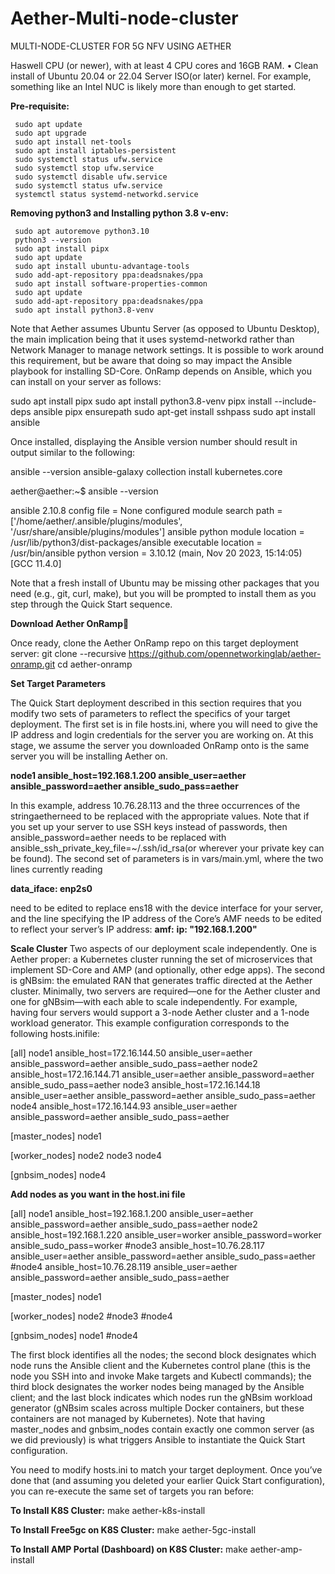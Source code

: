 # Aether-Multi-node-cluster
MULTI-NODE-CLUSTER FOR 5G NFV USING AETHER

Haswell CPU (or newer), with at least 4 CPU cores and 16GB RAM.
    • Clean install of Ubuntu 20.04 or 22.04 Server ISO(or later) kernel.
For example, something like an Intel NUC is likely more than enough to get started.

**Pre-requisite:**

     sudo apt update
     sudo apt upgrade 
     sudo apt install net-tools 
     sudo apt install iptables-persistent 
     sudo systemctl status ufw.service 
     sudo systemctl stop ufw.service 
     sudo systemctl disable ufw.service 
     sudo systemctl status ufw.service 
     systemctl status systemd-networkd.service

**Removing python3 and Installing python 3.8 v-env:**

     sudo apt autoremove python3.10
     python3 --version
     sudo apt install pipx
     sudo apt update
     sudo apt install ubuntu-advantage-tools
     sudo add-apt-repository ppa:deadsnakes/ppa
     sudo apt install software-properties-common
     sudo apt update
     sudo add-apt-repository ppa:deadsnakes/ppa
     sudo apt install python3.8-venv

Note that Aether assumes Ubuntu Server (as opposed to Ubuntu Desktop), the main implication being that it uses systemd-networkd rather than Network Manager to manage network settings. It is possible to work around this requirement, but be aware that doing so may impact the Ansible playbook for installing SD-Core.
OnRamp depends on Ansible, which you can install on your server as follows:

  sudo apt install pipx
  sudo apt install python3.8-venv
  pipx install --include-deps ansible
  pipx ensurepath
  sudo apt-get install sshpass
  sudo apt install ansible

Once installed, displaying the Ansible version number should result in output similar to the following:

  ansible --version
  ansible-galaxy collection install kubernetes.core

aether@aether:~$ ansible --version

ansible 2.10.8
  config file = None
  configured module search path = ['/home/aether/.ansible/plugins/modules', '/usr/share/ansible/plugins/modules']
  ansible python module location = /usr/lib/python3/dist-packages/ansible
  executable location = /usr/bin/ansible
  python version = 3.10.12 (main, Nov 20 2023, 15:14:05) [GCC 11.4.0]

Note that a fresh install of Ubuntu may be missing other packages that you need (e.g., git, curl, make), but you will be prompted to install them as you step through the Quick Start sequence.

**Download Aether OnRamp**

Once ready, clone the Aether OnRamp repo on this target deployment server:
  git clone --recursive https://github.com/opennetworkinglab/aether-onramp.git
  cd aether-onramp

**Set Target Parameters**

The Quick Start deployment described in this section requires that you modify two sets of parameters to reflect the specifics of your target deployment.
The first set is in file hosts.ini, where you will need to give the IP address and login credentials for the server you are working on. At this stage, we 
assume the server you downloaded OnRamp onto is the same server you will be installing Aether on.

**node1  ansible_host=192.168.1.200 ansible_user=aether ansible_password=aether ansible_sudo_pass=aether**

In this example, address 10.76.28.113 and the three occurrences of the stringaetherneed to be replaced with the appropriate values. Note that if you set up your server to use SSH keys instead of passwords, then ansible_password=aether needs to be replaced with ansible_ssh_private_key_file=~/.ssh/id_rsa(or wherever your private key can be found).
The second set of parameters is in vars/main.yml, where the two lines currently reading

**data_iface: enp2s0**

need to be edited to replace ens18 with the device interface for your server, and the line specifying the IP address of the Core’s AMF needs to be edited to reflect your server’s IP address:
**amf:**
   **ip: "192.168.1.200"**
   
**Scale Cluster**
Two aspects of our deployment scale independently. One is Aether proper: a Kubernetes cluster running the set of microservices that implement SD-Core and AMP (and optionally, other edge apps). The second is gNBsim: the emulated RAN that generates traffic directed at the Aether cluster. Minimally, two servers are required—one for the Aether cluster and one for gNBsim—with each able to scale independently. For example, having four servers would support a 3-node Aether cluster and a 1-node workload generator. This example configuration corresponds to the following hosts.inifile:

[all]
node1 ansible_host=172.16.144.50 ansible_user=aether ansible_password=aether ansible_sudo_pass=aether
node2 ansible_host=172.16.144.71 ansible_user=aether ansible_password=aether ansible_sudo_pass=aether
node3 ansible_host=172.16.144.18 ansible_user=aether ansible_password=aether ansible_sudo_pass=aether
node4 ansible_host=172.16.144.93 ansible_user=aether ansible_password=aether ansible_sudo_pass=aether

[master_nodes]
node1

[worker_nodes]
node2
node3
node4

[gnbsim_nodes]
node4

**Add nodes as you want in the host.ini file** 

[all]
node1 ansible_host=192.168.1.200 ansible_user=aether ansible_password=aether ansible_sudo_pass=aether
node2 ansible_host=192.168.1.220 ansible_user=worker ansible_password=worker ansible_sudo_pass=worker
#node3 ansible_host=10.76.28.117 ansible_user=aether ansible_password=aether ansible_sudo_pass=aether
#node4 ansible_host=10.76.28.119 ansible_user=aether ansible_password=aether ansible_sudo_pass=aether

[master_nodes]
node1

[worker_nodes]
node2
#node3
#node4

[gnbsim_nodes]
node1
#node4

The first block identifies all the nodes; the second block designates which node runs the Ansible client and the Kubernetes control plane (this is the node you SSH into and invoke Make targets and Kubectl commands); the third block designates the worker nodes being managed by the Ansible client; and the last block indicates which nodes run the gNBsim workload generator (gNBsim scales across multiple Docker containers, but these containers are not managed by Kubernetes). Note that having master_nodes and gnbsim_nodes contain exactly one common server (as we did previously) is what triggers Ansible to instantiate the Quick Start configuration.

You need to modify hosts.ini to match your target deployment. Once you’ve done that (and assuming you deleted your earlier Quick Start configuration), you can re-execute the same set of targets you ran before:

**To Install K8S Cluster:**
  make aether-k8s-install

**To Install Free5gc on K8S Cluster:**
   make aether-5gc-install

**To Install AMP Portal  (Dashboard) on K8S Cluster:**
   make aether-amp-install

